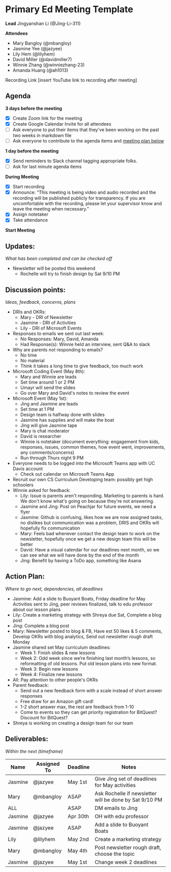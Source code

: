 # Primary Ed Meeting Template
**Lead**
Jingyanshan Li (@Jing-Li-311) 

**Attendees**
* Mary Bangloy (@mbangloy) 
* Jasmine Yee (@jazyee) 
* Lily Hem (@lilyhem) 
* David Miller (@davidmiller7)
* Winnie Zhang (@winniezhang-23)
* Amanda Huang (@ah1013)

Recording Link
[insert YouTube link to recording after meeting]

## Agenda
**3 days before the meeting**
- [X] Create Zoom link for the meeting
- [X] Create Google Calendar Invite for all attendees
- [ ] Ask everyone to put their items that they've been working on the past two weeks in markdown file
- [ ] Ask everyone to contribute to the agenda items and [meeting plan below](https://github.com/shreyagupta98/people/blob/master/meeting_template.md#updates)

**1 day before the meeting**
- [X] Send reminders to Slack channel tagging appropriate folks. 
- [ ] Ask for last minute agenda items

**During Meeting**
- [X] Start recording
- [X] Announce:
“This meeting is being video and audio recorded and the recording will be published publicly for transparency. If you are uncomfortable with the recording, please let your supervisor know and leave the meeting when necessary.”
- [X] Assign notetaker
- [X] Take attendance

**Start Meeting**

## Updates:
*What has been completed and can be checked off*
* Newsletter will be posted this weekend
  * Rochelle will try to finish design by Sat 9/10 PM

## Discussion points:
*Ideas, feedback, concerns, plans*
* DRIs and OKRs:
  * Mary - DRI of Newsletter
  * Jasmine - DRI of Activities
  * Lily - DRI of Microsoft Events
* Responses to emails we sent out last week:
  * No Responses: Mary, David, Amanda
  * Had Response(s): Winnie held an interview, sent Q&A to slack
* Why are parents not responding to emails?
  * No time
  * No material
  * Think it takes a long time to give feedback, too much work
* Microsoft Coding Event (May 8th):
  * Mary and Winnie are leads
  * Set time around 1 or 2 PM
  * Umayr will send the slides
  * Go over Mary and David's notes to review the event
* Microsoft Event (May 1st):
  * Jing and Jasmine are leads
  * Set time at 1 PM
  * Design team is halfway done with slides
  * Jasmine has supplies and will make the boat
  * Jing will give Jasmine tape
  * Mary is chat moderator
  * David is researcher
  * Winnie is notetaker (document everything: engagement from kids, responses, issues, common themes, how event went, improvements, any comments/concerns)
  * Run through Thurs night 9 PM
* Everyone needs to be logged into the Microsoft Teams app with UC Davis account
  * Check out calendar on Microsoft Teams App
* Recruit our own CS Curriculum Developing team: possibly get high schoolers
* Winnie asked for feedback:
  * Lily: Issue is parents aren't responding. Marketing to parents is hard. We don't know what's going on because they're not answering.
  * Jasmine and Jing: Post on Peachjar for future events, we need a flyer
  * Jasmine: Github is confusing, likes how we are now assigned tasks, no dislikes but communication was a problem, DRIS and OKRs will hopefully fix communication
  * Mary: Feels bad whenever contact the design team to work on the newsletter, hopefully once we get a new design team this will be better
  * David: Have a visual calendar for our deadlines next month, so we can see what we will have done by the end of the month
  * Jing: Benefit by having a ToDo app, something like Asana

## Action Plan:
*Where to go next, dependencies, all deadlines*
* Jasmine: Add a slide to Buoyant Boats, Friday deadline for May Activities sent to Jing, peer reviews finalized, talk to edu professor about our lesson plans
* Lily: Create a marketing strategy with Shreya due Sat, Complete a blog post
* Jing: Complete a blog post
* Mary: Newsletter posted to blog & FB, Have est 50 likes & 5 comments, Develop OKRs with blog analytics, Send out newsletter rough draft Monday
* Jasmine shared set May curriculum deadlines:
  * Week 1: Finish slides & new lessons
  * Week 2: Odd week since we’re finishing last month’s lessons, so reformatting of old lessons. Put old lesson plans into new format.
  * Week 3: Begin new lessons
  * Week 4: Finalize new lessons
* All: Pay attention to other people's OKRs
* Parent feedback:
  * Send out a new feedback form with a scale instead of short answer responses
  * Free draw for an Amazon gift card!
  * 1-2 short answer max, the rest are feedback from 1-10
  * Come to events so they can get priority registration for BitQuest? Discount for BitQuest?
* Shreya is working on creating a design team for our team

## Deliverables:
*Within the next (timeframe)*

Name  | Assigned To | Deadline | Notes
------|-------------|----------|------
Jasmine | @jazyee | May 1st | Give Jing set of deadlines for May activities
Mary | @mbangloy | ASAP | Ask Rochelle if newsletter will be done by Sat 9/10 PM
ALL | | ASAP | DM emails to Jing
Jasmine | @jazyee | Apr 30th | OH with edu professor
Jasmine | @jazyee | ASAP | Add a slide to Buoyant Boats
Lily | @lilyhem | May 2nd | Create a marketing strategy
Mary | @mbangloy | May 4th | Post newsletter rough draft, choose the topic
Jasmine | @jazyee | May 1st | Change week 2 deadlines
